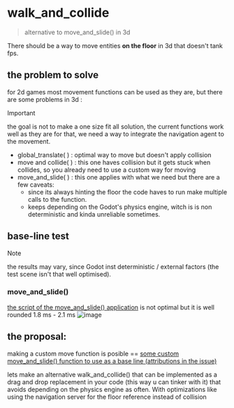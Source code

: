 # walk_and_collide
> alternative to move_and_slide() in 3d

There should be a way to move entities **on the floor** in 3d that doesn't tank fps.

## the problem to solve
for 2d games most movement functions can be used as they are, but there are some problems in 3d :
> [!IMPORTANT]
> the goal is not to make a one size fit all solution, the current functions work well as they are for that, we need a way to integrate the navigation agent to the movement. 

- global_translate(   ) : optimal way to move but doesn't apply collision
- move and collide(  ) : this one haves collision but it gets stuck when collides, so you already need to use a custom way for moving
- move_and_slide(  ) : this one applies with what we need but there are a few caveats:
   - since its always hinting the floor the code haves to run make multiple calls to the function.
   - keeps depending on the Godot's physics engine, witch is is non deterministic and kinda unreliable sometimes.

## base-line test
> [!NOTE]
> the results may vary, since Godot inst deterministic / external factors (the test scene isn't that well optimised).

### move_and_slide()
[the script of the move_and_slide() application](https://github.com/UserDotCpp/walk_and_collide/blob/main/script/unit_navigation_slide.gd)
is not optimal but it is well rounded
1.8 ms - 2.1 ms
![image](https://github.com/user-attachments/assets/d0e713e3-e7a7-41a8-a030-ba3010979613)


## the proposal:
making a custom move function is posible == [some custom move_and_slide() function to use as a base line (attributions in the issue)](https://github.com/UserDotCpp/walk_and_collide/issues/1)

lets make an alternative walk_and_collide() that can be implemented as a drag and drop replacement in your code (this way u can tinker with it) that avoids depending on the physics engine as often. With optimizations like using the navigation server for the floor reference instead of collision